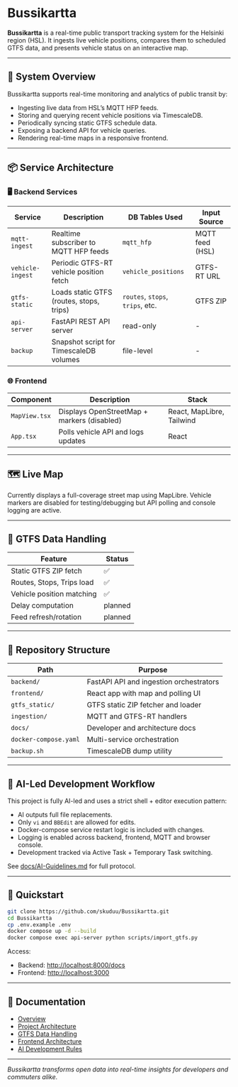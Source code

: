 # Bussikartta

**Bussikartta** is a real-time public transport tracking system for the Helsinki region (HSL). It ingests live vehicle positions, compares them to scheduled GTFS data, and presents vehicle status on an interactive map.

---

## 🚀 System Overview

Bussikartta supports real-time monitoring and analytics of public transit by:

- Ingesting live data from HSL’s MQTT HFP feeds.
- Storing and querying recent vehicle positions via TimescaleDB.
- Periodically syncing static GTFS schedule data.
- Exposing a backend API for vehicle queries.
- Rendering real-time maps in a responsive frontend.

---

## 📦 Service Architecture

### 🖥️ Backend Services

| Service         | Description                                      | DB Tables Used       | Input Source       |
|-----------------|--------------------------------------------------|----------------------|--------------------|
| `mqtt-ingest`   | Realtime subscriber to MQTT HFP feeds           | `mqtt_hfp`           | MQTT feed (HSL)    |
| `vehicle-ingest`| Periodic GTFS-RT vehicle position fetch         | `vehicle_positions`  | GTFS-RT URL        |
| `gtfs-static`   | Loads static GTFS (routes, stops, trips)        | `routes`, `stops`, `trips`, etc. | GTFS ZIP |
| `api-server`    | FastAPI REST API server                         | read-only            | -                  |
| `backup`        | Snapshot script for TimescaleDB volumes         | file-level           | -                  |

### 🌐 Frontend

| Component       | Description                                | Stack                    |
|-----------------|--------------------------------------------|--------------------------|
| `MapView.tsx`   | Displays OpenStreetMap + markers (disabled) | React, MapLibre, Tailwind|
| `App.tsx`       | Polls vehicle API and logs updates          | React                    |

---

## 🗺️ Live Map

Currently displays a full-coverage street map using MapLibre. Vehicle markers are disabled for testing/debugging but API polling and console logging are active.

---

## 🧭 GTFS Data Handling

| Feature                     | Status |
|----------------------------|--------|
| Static GTFS ZIP fetch      | ✅     |
| Routes, Stops, Trips load  | ✅     |
| Vehicle position matching  | ✅     |
| Delay computation          | planned|
| Feed refresh/rotation      | planned|

---

## 📂 Repository Structure

| Path                | Purpose                                       |
|---------------------|-----------------------------------------------|
| `backend/`          | FastAPI API and ingestion orchestrators       |
| `frontend/`         | React app with map and polling UI             |
| `gtfs_static/`      | GTFS static ZIP fetcher and loader            |
| `ingestion/`        | MQTT and GTFS-RT handlers                     |
| `docs/`             | Developer and architecture docs               |
| `docker-compose.yaml` | Multi-service orchestration                |
| `backup.sh`         | TimescaleDB dump utility                      |

---

## 🧱 AI-Led Development Workflow

This project is fully AI-led and uses a strict shell + editor execution pattern:

- AI outputs full file replacements.
- Only `vi` and `BBEdit` are allowed for edits.
- Docker-compose service restart logic is included with changes.
- Logging is enabled across backend, frontend, MQTT and browser console.
- Development tracked via Active Task + Temporary Task switching.

See [docs/AI-Guidelines.md](docs/AI-Guidelines.md) for full protocol.

---

## 🧪 Quickstart

```bash
git clone https://github.com/skuduu/Bussikartta.git
cd Bussikartta
cp .env.example .env
docker compose up -d --build
docker compose exec api-server python scripts/import_gtfs.py
```

Access:
- Backend: [http://localhost:8000/docs](http://localhost:8000/docs)
- Frontend: [http://localhost:3000](http://localhost:3000)

---

## 📄 Documentation

- [Overview](docs/overview.md)
- [Project Architecture](docs/project_architecture.md)
- [GTFS Data Handling](docs/gtfs_data_handling.md)
- [Frontend Architecture](docs/frontend_architecture.md)
- [AI Development Rules](docs/AI-Guidelines.md)

---

*Bussikartta transforms open data into real-time insights for developers and commuters alike.*
